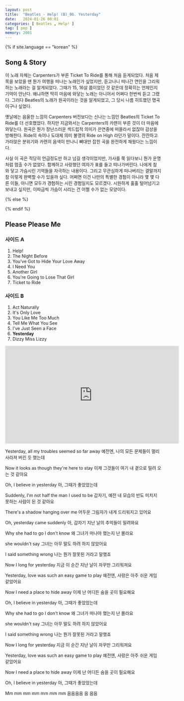 ```yaml
---
layout: post
title:  "Beatles - Help! (B)_06. Yesterday"
date:   2024-01-26 00:01
categories: [ Beatles , Help! ]
tag: [ pop ]
memory: 2001
---
```


{% if site.language == "korean" %}

## Song & Story

이 노래 자체는 Carpenters가 부른 Ticket To Ride를 통해 처음 듣게되었다. 처음 제목을 보았을 땐 뭔가 여행을 떠나는 노래인가 싶었지만, 듣고나니 떠나간 연인을 그리워하는 노래라는 걸 알게되었다. 그때가 15, 16살 쯤이었던 것 같은데 정확히는 언제인지 기억이 안난다. 왜냐하면 딱히 마음에 와닿는 노래는 아니어서 어쩌다 한번씩 듣고 그랬다. 그러다 Beatles의 노래가 원곡이라는 것을 알게되었고, 그 당시 나름 히트했던 명곡이구나 싶었다.

옛날에는 음울한 느낌의 Carpenters 버전보다는 신나는 느낌인 Beatles의 Ticket To Ride를 더 선호했었다. 하지만 지금와서는 Carpenters의 카렌이 부른 것이 더 마음에 와닿는다. 원곡은 뭔가 장난스러운 섹드립적 의미가 은연중에 떠올라서 없잖아 감상을 방해한다. Ride의 속어나 도대체 의미 불명의 Ride on High 라던가 말이다. 잔잔하고 가라앉은 분위기와 카렌의 음색이 만나니 뼈대만 잡힌 곡을 완전하게 채웠다는 느낌이다.

사실 이 곡은 적당히 언급정도만 하고 넘길 생각이었지만, 가사를 쭉 읽다보니 뭔가 운명처럼 멈출 수가 없었다. 함께하고 사랑했던 여자가 표를 들고 떠나가버린다. 나에게 참 와 닿고 가슴시린 기억들을 자극하는 내용이다. 그리고 무관심하게 떠나버리는 결말까지 참 이렇게 완벽할 수가 있을까 싶다. 어쩌면 이건 나만의 특별한 경험이 아니라 몇 몇 다른 이들, 아니면 모두가 경험하는 시린 경험일지도 모르겠다. 시원하게 훌훌 털어넘기고 보내고 싶지만, 이따금씩 가슴이 시리는 건 어쩔 수가 없는 모양이다.

{% else %}

{% endif %}

## Please Please Me

### 사이드 A

1. Help!
2. The Night Before
3. You've Got to Hide Your Love Away
4. I Need You
5. Another Girl
6. You're Going to Lose That Girl
7. Ticket to Ride

### 사이드 B

1. Act Naturally
2. It's Only Love
3. You Like Me Too Much
4. Tell Me What You See
5. I've Just Seen a Face
6. **Yesterday**
7. Dizzy Miss Lizzy

<iframe width="560" height="315" src="https://www.youtube.com/embed/NrgmdOz227I?si=CczFF_Lxjkv_2qUn" title="YouTube video player" frameborder="0" allow="accelerometer; autoplay; clipboard-write; encrypted-media; gyroscope; picture-in-picture; web-share" allowfullscreen></iframe>

Yesterday, all my troubles seemed so far away
예전엔, 나의 모든 문제들이 멀리 사라져 버린 듯 했는데

Now it looks as though they're here to stay
이제 그것들이 여기 내 곁으로 밀려 오는 것 같아요

Oh, I believe in yesterday
아, 그때가 좋았었는데


Suddenly, I'm not half the man I used to be
갑자기, 예전 내 모습의 반도 미치지 못하는 사람이 된 것 같아요

There's a shadow hanging over me
어두운 그림자가 내게 드리워지고 있어요

Oh, yesterday came suddenly
아, 갑자기 지난 날의 추억들이 밀려와요


Why she had to go I don't know
왜 그녀가 떠나야 했는지 난 몰라요

she wouldn't say
그녀는 아무 말도 하려 하지 않았어요

I said something wrong
나는 뭔가 잘못된 거라고 말했죠

Now I long for yesterday
지금 이 순간 지난 날이 자꾸만 그리워져요


Yesterday, love was such an easy game to play
예전엔, 사랑은 아주 쉬운 게임 같았어요

Now I need a place to hide away
이제 난 어디든 숨을 곳이 필요해요

Oh, I believe in yesterday
아, 그때가 좋았었는데


Why she had to go I don't know
왜 그녀가 떠나야 했는지 난 몰라요

she wouldn't say
그녀는 아무 말도 하려 하지 않았어요

I said something wrong
나는 뭔가 잘못된 거라고 말했죠

Now I long for yesterday
지금 이 순간 지난 날이 자꾸만 그리워져요


Yesterday, love was such an easy game to play
예전엔, 사랑은 아주 쉬운 게임 같았어요

Now I need a place to hide away
이제 난 어디든 숨을 곳이 필요해요

Oh, I believe in yesterday
아, 그때가 좋았었는데


Mm mm mm mm mm mm mm
음음음음 음 음음